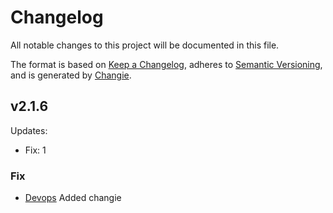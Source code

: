 # Changelog
All notable changes to this project will be documented in this file.

The format is based on [Keep a Changelog](https://keepachangelog.com/en/1.0.0/),
adheres to [Semantic Versioning](https://semver.org/spec/v2.0.0.html),
and is generated by [Changie](https://github.com/miniscruff/changie).

## v2.1.6
Updates:
  * Fix: 1

### Fix
- [Devops](https://bridgerpay.atlassian.net/browse/Devops) Added changie